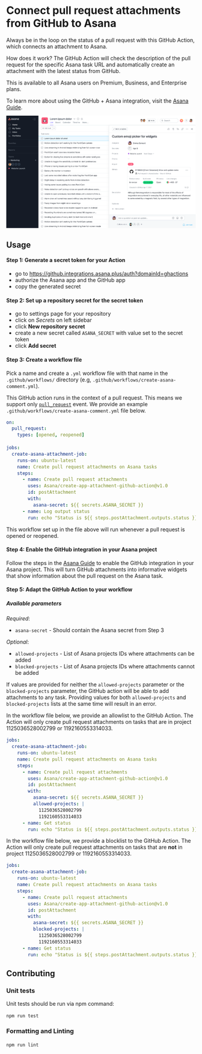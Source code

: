 # Connect pull request attachments from GitHub to Asana

Always be in the loop on the status of a pull request with this GitHub Action, which connects an attachment to Asana.

How does it work? The GitHub Action will check the description of the pull request for the specific Asana task URL and automatically create an attachment with the latest status from GitHub.

This is available to all Asana users on Premium, Business, and Enterprise plans. 

To learn more about using the GitHub + Asana integration, visit the [Asana Guide](https://asana.com/guide/help/api/github).

<img src="assets/github-attachment.png" alt="GitHub pull request attachment">

## Usage

#### Step 1: Generate a secret token for your Action

* go to https://github.integrations.asana.plus/auth?domainId=ghactions
* authorize the Asana app and the GitHub app
* copy the generated secret

#### Step 2: Set up a repository secret for the secret token

* go to settings page for your repository
* click on *Secrets* on left sidebar
* click **New repository secret**
* create a new secret called `ASANA_SECRET` with value set to the secret token
* click **Add secret**

#### Step 3: Create a workflow file

Pick a name and create a `.yml` workflow file with that name in the `.github/workflows/` directory (e.g, `.github/workflows/create-asana-comment.yml`). 

This GitHub action runs in the context of a pull request. This means we support only [`pull_request`](https://docs.github.com/en/actions/learn-github-actions/events-that-trigger-workflows#pull_request) event. We provide an example `.github/workflows/create-asana-comment.yml` file below.

```yaml
on:
  pull_request:
    types: [opened, reopened]

jobs:
  create-asana-attachment-job:
    runs-on: ubuntu-latest
    name: Create pull request attachments on Asana tasks
    steps:
      - name: Create pull request attachments
        uses: Asana/create-app-attachment-github-action@v1.0
        id: postAttachment
        with:
          asana-secret: ${{ secrets.ASANA_SECRET }}
      - name: Log output status
        run: echo "Status is ${{ steps.postAttachment.outputs.status }}"
```

This workflow set up in the file above will run whenever a pull request is opened or reopened.

#### Step 4: Enable the GitHub integration in your Asana project

Follow the steps in the [Asana Guide]((https://asana.com/guide/help/api/github)) to enable the GitHub integration in your Asana project. This will turn GitHub attachments into informative widgets that show information about the pull request on the Asana task.

#### Step 5: Adapt the GitHub Action to your workflow

##### Available parameters

*Required*:
* ```asana-secret``` - Should contain the Asana secret from Step 3

*Optional*:
* ```allowed-projects``` - List of Asana projects IDs where attachments can be added
* ```blocked-projects``` - List of Asana projects IDs where attachments cannot be added


If values are provided for neither the `allowed-projects` parameter or the `blocked-projects` parameter, the GitHub action will be able to add attachments to any task. Providing values for both ```allowed-projects``` and ```blocked-projects``` lists at the same time will result in an error.

In the workflow file below, we provide an allowlist to the GitHub Action. The Action will only create pull request attachments on tasks that are in project 1125036528002799 or 1192160553314033. 

```yaml
jobs:
  create-asana-attachment-job:
    runs-on: ubuntu-latest
    name: Create pull request attachments on Asana tasks
    steps:
      - name: Create pull request attachments
        uses: Asana/create-app-attachment-github-action@v1.0
        id: postAttachment
        with:
          asana-secret: ${{ secrets.ASANA_SECRET }}
          allowed-projects: |
            1125036528002799
            1192160553314033
      - name: Get status
        run: echo "Status is ${{ steps.postAttachment.outputs.status }}"
```

In the workflow file below, we provide a blocklist to the GitHub Action. The Action will only create pull request attachments on tasks that are **not** in project 1125036528002799 or 1192160553314033.

```yaml
jobs:
  create-asana-attachment-job:
    runs-on: ubuntu-latest
    name: Create pull request attachments on Asana tasks
    steps:
      - name: Create pull request attachments
        uses: Asana/create-app-attachment-github-action@v1.0
        id: postAttachment
        with:
          asana-secret: ${{ secrets.ASANA_SECRET }}
          blocked-projects: |
            1125036528002799
            1192160553314033
      - name: Get status
        run: echo "Status is ${{ steps.postAttachment.outputs.status }}"
```

## Contributing

### Unit tests

Unit tests should be run via npm command:

```npm run test```

### Formatting and Linting

```npm run lint```
